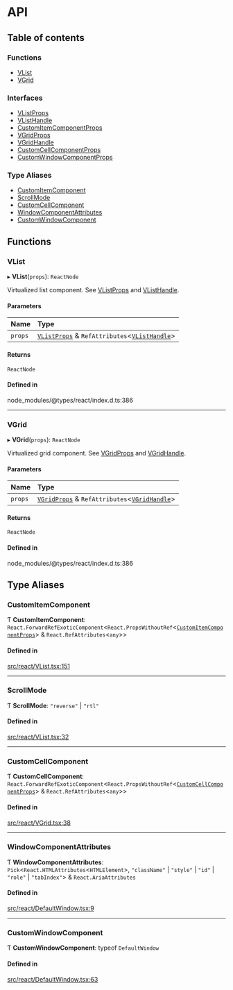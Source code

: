 # API

## Table of contents

### Functions

- [VList](API.md#vlist)
- [VGrid](API.md#vgrid)

### Interfaces

- [VListProps](interfaces/VListProps.md)
- [VListHandle](interfaces/VListHandle.md)
- [CustomItemComponentProps](interfaces/CustomItemComponentProps.md)
- [VGridProps](interfaces/VGridProps.md)
- [VGridHandle](interfaces/VGridHandle.md)
- [CustomCellComponentProps](interfaces/CustomCellComponentProps.md)
- [CustomWindowComponentProps](interfaces/CustomWindowComponentProps.md)

### Type Aliases

- [CustomItemComponent](API.md#customitemcomponent)
- [ScrollMode](API.md#scrollmode)
- [CustomCellComponent](API.md#customcellcomponent)
- [WindowComponentAttributes](API.md#windowcomponentattributes)
- [CustomWindowComponent](API.md#customwindowcomponent)

## Functions

### VList

▸ **VList**(`props`): `ReactNode`

Virtualized list component. See [VListProps](interfaces/VListProps.md) and [VListHandle](interfaces/VListHandle.md).

#### Parameters

| Name | Type |
| :------ | :------ |
| `props` | [`VListProps`](interfaces/VListProps.md) & `RefAttributes`<[`VListHandle`](interfaces/VListHandle.md)\> |

#### Returns

`ReactNode`

#### Defined in

node_modules/@types/react/index.d.ts:386

___

### VGrid

▸ **VGrid**(`props`): `ReactNode`

Virtualized grid component. See [VGridProps](interfaces/VGridProps.md) and [VGridHandle](interfaces/VGridHandle.md).

#### Parameters

| Name | Type |
| :------ | :------ |
| `props` | [`VGridProps`](interfaces/VGridProps.md) & `RefAttributes`<[`VGridHandle`](interfaces/VGridHandle.md)\> |

#### Returns

`ReactNode`

#### Defined in

node_modules/@types/react/index.d.ts:386

## Type Aliases

### CustomItemComponent

Ƭ **CustomItemComponent**: `React.ForwardRefExoticComponent`<`React.PropsWithoutRef`<[`CustomItemComponentProps`](interfaces/CustomItemComponentProps.md)\> & `React.RefAttributes`<`any`\>\>

#### Defined in

[src/react/VList.tsx:151](https://github.com/inokawa/virtua/blob/57416e5/src/react/VList.tsx#L151)

___

### ScrollMode

Ƭ **ScrollMode**: ``"reverse"`` \| ``"rtl"``

#### Defined in

[src/react/VList.tsx:32](https://github.com/inokawa/virtua/blob/57416e5/src/react/VList.tsx#L32)

___

### CustomCellComponent

Ƭ **CustomCellComponent**: `React.ForwardRefExoticComponent`<`React.PropsWithoutRef`<[`CustomCellComponentProps`](interfaces/CustomCellComponentProps.md)\> & `React.RefAttributes`<`any`\>\>

#### Defined in

[src/react/VGrid.tsx:38](https://github.com/inokawa/virtua/blob/57416e5/src/react/VGrid.tsx#L38)

___

### WindowComponentAttributes

Ƭ **WindowComponentAttributes**: `Pick`<`React.HTMLAttributes`<`HTMLElement`\>, ``"className"`` \| ``"style"`` \| ``"id"`` \| ``"role"`` \| ``"tabIndex"``\> & `React.AriaAttributes`

#### Defined in

[src/react/DefaultWindow.tsx:9](https://github.com/inokawa/virtua/blob/57416e5/src/react/DefaultWindow.tsx#L9)

___

### CustomWindowComponent

Ƭ **CustomWindowComponent**: typeof `DefaultWindow`

#### Defined in

[src/react/DefaultWindow.tsx:63](https://github.com/inokawa/virtua/blob/57416e5/src/react/DefaultWindow.tsx#L63)
